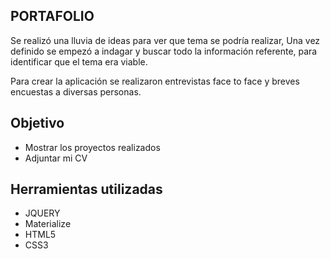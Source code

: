  ## **PORTAFOLIO**

Se realizó una lluvia de ideas para ver que tema  se podría realizar, Una  vez definido  se empezó a indagar y buscar todo la información referente, para identificar que el tema era  viable.

Para crear la aplicación se realizaron  entrevistas face to face y breves encuestas a diversas personas.


## **Objetivo**
 * Mostrar los proyectos realizados
 * Adjuntar mi CV    

## **Herramientas utilizadas**
  * JQUERY
  * Materialize
  * HTML5
  * CSS3
